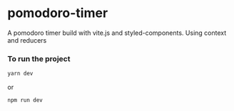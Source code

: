 # pomodoro-timer
A pomodoro timer build with vite.js and styled-components. Using context and reducers

### To run the project

```bash
yarn dev
```
<p>or<pp>

```bash
npm run dev
```
